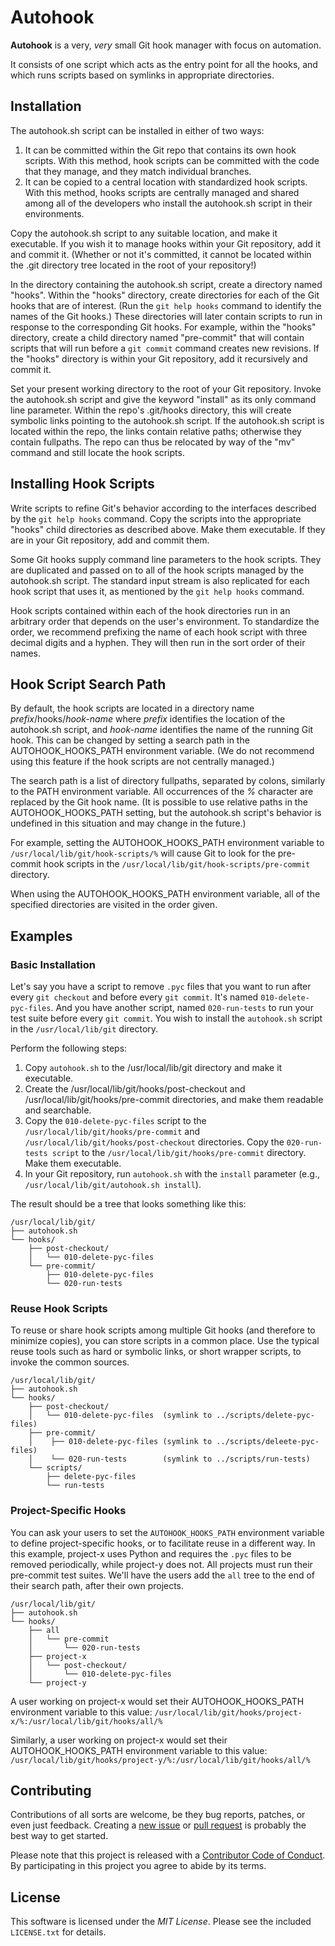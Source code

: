 # Autohook

**Autohook** is a very, _very_ small Git hook manager with focus on automation.

It consists of one script which acts as the entry point for all the hooks, and which runs scripts based on symlinks in appropriate directories.


## Installation

The autohook.sh script can be installed in either of two ways:

1. It can be committed within the Git repo that contains its own hook scripts.  With this method, hook scripts can be committed with the code that they manage, and they match individual branches.
2. It can be copied to a central location with standardized hook scripts.  With this method, hooks scripts are centrally managed and shared among all of the developers who install the autohook.sh script in their environments.

Copy the autohook.sh script to any suitable location, and make it executable.  If you wish it to manage hooks within your Git repository, add it and commit it.  (Whether or not it's committed, it cannot be located within the .git directory tree located in the root of your repository!)

In the directory containing the autohook.sh script, create a directory named "hooks".  Within the "hooks" directory, create directories for each of the Git hooks that are of interest.  (Run the `git help hooks` command to identify the names of the Git hooks.)  These directories will later contain scripts to run in response to the corresponding Git hooks.  For example, within the "hooks" directory, create a child directory named "pre-commit" that will contain scripts that will run before a `git commit` command creates new revisions.  If the "hooks" directory is within your Git repository, add it recursively and commit it.

Set your present working directory to the root of your Git repository.  Invoke the autohook.sh script and give the keyword "install" as its only command line parameter.  Within the repo's .git/hooks directory, this will create symbolic links pointing to the autohook.sh script.  If the autohook.sh script is located within the repo, the links contain relative paths; otherwise they contain fullpaths.  The repo can thus be relocated by way of the "mv" command and still locate the hook scripts.

## Installing Hook Scripts

Write scripts to refine Git's behavior according to the interfaces described by the `git help hooks` command.  Copy the scripts into the appropriate "hooks" child directories as described above.  Make them executable.  If they are in your Git repository, add and commit them.

Some Git hooks supply command line parameters to the hook scripts.  They are duplicated and passed on to all of the hook scripts managed by the autohook.sh script.  The standard input stream is also replicated for each hook script that uses it, as mentioned by the `git help hooks` command.

Hook scripts contained within each of the hook directories run in an arbitrary order that depends on the user's environment.  To standardize the order, we recommend prefixing the name of each hook script with three decimal digits and a hyphen.  They will then run in the sort order of their names.

## Hook Script Search Path

By default, the hook scripts are located in a directory name _prefix_/hooks/_hook-name_ where _prefix_ identifies the location of the autohook.sh script, and _hook-name_ identifies the name of the running Git hook.  This can be changed by setting a search path in the AUTOHOOK_HOOKS_PATH environment variable.  (We do not recommend using this feature if the hook scripts are not centrally managed.)

The search path is a list of directory fullpaths, separated by colons, similarly to the PATH environment variable.  All occurrences of the _%_ character are replaced by the Git hook name.  (It is possible to use relative paths in the AUTOHOOK_HOOKS_PATH setting, but the autohook.sh script's behavior is undefined in this situation and may change in the future.)

For example, setting the AUTOHOOK_HOOKS_PATH environment variable to `/usr/local/lib/git/hook-scripts/%` will cause Git to look for the pre-commit hook scripts in the `/usr/local/lib/git/hook-scripts/pre-commit` directory.

When using the AUTOHOOK_HOOKS_PATH environment variable, all of the specified directories are visited in the order given.


## Examples

### Basic Installation

Let's say you have a script to remove `.pyc` files that you want to run after every `git checkout` and before every `git commit`.  It's named `010-delete-pyc-files`.  And you have another script, named `020-run-tests` to run your test suite before every `git commit`.  You wish to install the `autohook.sh` script in the `/usr/local/lib/git` directory.

Perform the following steps:

1. Copy `autohook.sh` to the /usr/local/lib/git directory and make it executable.
2. Create the /usr/local/lib/git/hooks/post-checkout and /usr/local/lib/git/hooks/pre-commit directories, and make them readable and searchable.
3. Copy the `010-delete-pyc-files` script to the `/usr/local/lib/git/hooks/pre-commit` and `/usr/local/lib/git/hooks/post-checkout` directories.  Copy the `020-run-tests script` to the `/usr/local/lib/git/hooks/pre-commit` directory.  Make them executable.
4. In your Git repository, run `autohook.sh` with the `install` parameter (e.g., `/usr/local/lib/git/autohook.sh install`).

The result should be a tree that looks something like this:

```
/usr/local/lib/git/
├── autohook.sh
└── hooks/
    ├── post-checkout/
    │   └── 010-delete-pyc-files
    └── pre-commit/
        ├── 010-delete-pyc-files
        └── 020-run-tests
```

### Reuse Hook Scripts

To reuse or share hook scripts among multiple Git hooks (and therefore to minimize copies), you can store scripts in a common place.  Use the typical reuse tools such as hard or symbolic links, or short wrapper scripts, to invoke the common sources.

```
/usr/local/lib/git/
├── autohook.sh
└── hooks/
    ├── post-checkout/
    │   └── 010-delete-pyc-files  (symlink to ../scripts/delete-pyc-files)
    ├── pre-commit/
    │    ├── 010-delete-pyc-files (symlink to ../scripts/deleete-pyc-files)
    │    └── 020-run-tests        (symlink to ../scripts/run-tests)
    └── scripts/
        ├── delete-pyc-files
        └── run-tests
```

### Project-Specific Hooks

You can ask your users to set the `AUTOHOOK_HOOKS_PATH` environment variable to define project-specific hooks, or to facilitate reuse in a different way.  In this example, project-x uses Python and requires the `.pyc` files to be removed periodically, while project-y does not.  All projects must run their pre-commit test suites.  We'll have the users add the `all` tree to the end of their search path, after their own projects.

```
/usr/local/lib/git/
├── autohook.sh
└── hooks/
    ├── all
    │   └── pre-commit
    │       └── 020-run-tests
    ├── project-x
    │   └── post-checkout/
    │       └── 010-delete-pyc-files 
    └── project-y
```

A user working on project-x would set their AUTOHOOK_HOOKS_PATH environment variable to this value:  `/usr/local/lib/git/hooks/project-x/%:/usr/local/lib/git/hooks/all/%`

Similarly, a user working on project-x would set their AUTOHOOK_HOOKS_PATH environment variable to this value:  `/usr/local/lib/git/hooks/project-y/%:/usr/local/lib/git/hooks/all/%`

## Contributing

Contributions of all sorts are welcome, be they bug reports, patches, or even just feedback. Creating a [new issue](https://github.com/Autohook/Autohook/issues/new 'New Issue') or [pull request](https://github.com/Autohook/Autohook/compare 'New Pull Request') is probably the best way to get started.

Please note that this project is released with a [Contributor Code of Conduct](https://github.com/Autohook/Autohook/blob/master/CODE_OF_CONDUCT.md 'Autohook Code of Conduct'). By participating in this project you agree to abide by its terms.


## License

This software is licensed under the _MIT License_. Please see the included `LICENSE.txt` for details.